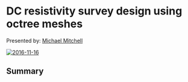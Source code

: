 # DC resistivity survey design using octree meshes

Presented by: [Michael Mitchell](https://github.com/micmitch)

[![2016-11-16](https://img.youtube.com/vi/0_e60fEAma4/0.jpg)](https://youtu.be/0_e60fEAma4)

## Summary


